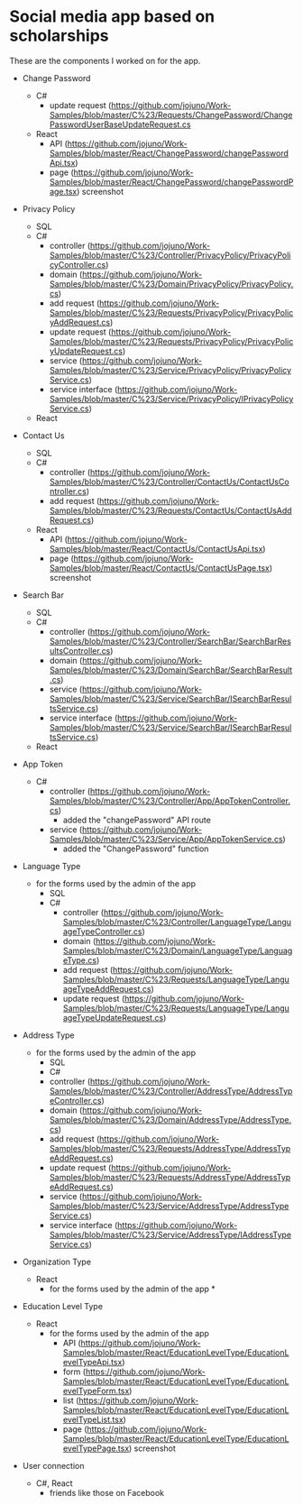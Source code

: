 # Social media app based on scholarships
These are the components I worked on for the app. <br>
* Change Password
    * C#
      * update request (https://github.com/jojuno/Work-Samples/blob/master/C%23/Requests/ChangePassword/ChangePasswordUserBaseUpdateRequest.cs
    * React
      * API (https://github.com/jojuno/Work-Samples/blob/master/React/ChangePassword/changePasswordApi.tsx)
      * page (https://github.com/jojuno/Work-Samples/blob/master/React/ChangePassword/changePasswordPage.tsx)
      screenshot
* Privacy Policy
    * SQL
    * C# 
      * controller (https://github.com/jojuno/Work-Samples/blob/master/C%23/Controller/PrivacyPolicy/PrivacyPolicyController.cs)
      * domain (https://github.com/jojuno/Work-Samples/blob/master/C%23/Domain/PrivacyPolicy/PrivacyPolicy.cs)
      * add request (https://github.com/jojuno/Work-Samples/blob/master/C%23/Requests/PrivacyPolicy/PrivacyPolicyAddRequest.cs)
      * update request (https://github.com/jojuno/Work-Samples/blob/master/C%23/Requests/PrivacyPolicy/PrivacyPolicyUpdateRequest.cs)
      * service (https://github.com/jojuno/Work-Samples/blob/master/C%23/Service/PrivacyPolicy/PrivacyPolicyService.cs)
      * service interface (https://github.com/jojuno/Work-Samples/blob/master/C%23/Service/PrivacyPolicy/IPrivacyPolicyService.cs)
    * React
* Contact Us
    * SQL
    * C# 
      * controller (https://github.com/jojuno/Work-Samples/blob/master/C%23/Controller/ContactUs/ContactUsController.cs)
      * add request (https://github.com/jojuno/Work-Samples/blob/master/C%23/Requests/ContactUs/ContactUsAddRequest.cs)
    * React
      * API (https://github.com/jojuno/Work-Samples/blob/master/React/ContactUs/ContactUsApi.tsx)
      * page (https://github.com/jojuno/Work-Samples/blob/master/React/ContactUs/ContactUsPage.tsx)
      screenshot
* Search Bar
    * SQL
    * C# 
      * controller (https://github.com/jojuno/Work-Samples/blob/master/C%23/Controller/SearchBar/SearchBarResultsController.cs)
      * domain (https://github.com/jojuno/Work-Samples/blob/master/C%23/Domain/SearchBar/SearchBarResult.cs)
      * service (https://github.com/jojuno/Work-Samples/blob/master/C%23/Service/SearchBar/ISearchBarResultsService.cs)
      * service interface (https://github.com/jojuno/Work-Samples/blob/master/C%23/Service/SearchBar/ISearchBarResultsService.cs)
    * React
* App Token 
    * C# 
      * controller (https://github.com/jojuno/Work-Samples/blob/master/C%23/Controller/App/AppTokenController.cs)
         * added the "changePassword" API route
      * service (https://github.com/jojuno/Work-Samples/blob/master/C%23/Service/App/AppTokenService.cs)
         * added the "ChangePassword" function
* Language Type
    * for the forms used by the admin of the app
         * SQL
         * C# 
            * controller (https://github.com/jojuno/Work-Samples/blob/master/C%23/Controller/LanguageType/LanguageTypeController.cs)
            * domain (https://github.com/jojuno/Work-Samples/blob/master/C%23/Domain/LanguageType/LanguageType.cs)
            * add request (https://github.com/jojuno/Work-Samples/blob/master/C%23/Requests/LanguageType/LanguageTypeAddRequest.cs)
            * update request (https://github.com/jojuno/Work-Samples/blob/master/C%23/Requests/LanguageType/LanguageTypeUpdateRequest.cs)
* Address Type
    * for the forms used by the admin of the app
      * SQL
       * C# 
        * controller (https://github.com/jojuno/Work-Samples/blob/master/C%23/Controller/AddressType/AddressTypeController.cs)
        * domain (https://github.com/jojuno/Work-Samples/blob/master/C%23/Domain/AddressType/AddressType.cs)
        * add request (https://github.com/jojuno/Work-Samples/blob/master/C%23/Requests/AddressType/AddressTypeAddRequest.cs)
        * update request (https://github.com/jojuno/Work-Samples/blob/master/C%23/Requests/AddressType/AddressTypeAddRequest.cs)
        * service (https://github.com/jojuno/Work-Samples/blob/master/C%23/Service/AddressType/AddressTypeService.cs)
        * service interface (https://github.com/jojuno/Work-Samples/blob/master/C%23/Service/AddressType/IAddressTypeService.cs)
* Organization Type
    * React
         * for the forms used by the admin of the app
            * 
* Education Level Type
    * React
         * for the forms used by the admin of the app
            * API (https://github.com/jojuno/Work-Samples/blob/master/React/EducationLevelType/EducationLevelTypeApi.tsx)
            * form (https://github.com/jojuno/Work-Samples/blob/master/React/EducationLevelType/EducationLevelTypeForm.tsx)
            * list (https://github.com/jojuno/Work-Samples/blob/master/React/EducationLevelType/EducationLevelTypeList.tsx)
            * page (https://github.com/jojuno/Work-Samples/blob/master/React/EducationLevelType/EducationLevelTypePage.tsx)
            screenshot
         
* User connection
    * C#, React
         * friends like those on Facebook
